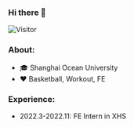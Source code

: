 ### Hi there 👋

![Visitor](https://visitor-badge.glitch.me/badge?page_id=haijie-x)

### About:

- 🎓 Shanghai Ocean University
- ❤️ Basketball, Workout, FE

### Experience:

- 2022.3-2022.11: FE Intern in XHS
